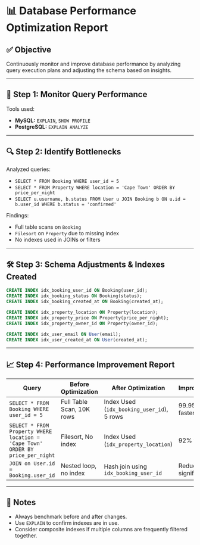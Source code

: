 
# 📊 Database Performance Optimization Report

## ✅ Objective
Continuously monitor and improve database performance by analyzing query execution plans and adjusting the schema based on insights.

---

## 🧪 Step 1: Monitor Query Performance

Tools used:
- **MySQL:** `EXPLAIN`, `SHOW PROFILE`
- **PostgreSQL:** `EXPLAIN ANALYZE`

---

## 🔍 Step 2: Identify Bottlenecks

Analyzed queries:
- `SELECT * FROM Booking WHERE user_id = 5`
- `SELECT * FROM Property WHERE location = 'Cape Town' ORDER BY price_per_night`
- `SELECT u.username, b.status FROM User u JOIN Booking b ON u.id = b.user_id WHERE b.status = 'confirmed'`

Findings:
- Full table scans on `Booking`
- `Filesort` on `Property` due to missing index
- No indexes used in JOINs or filters

---

## 🛠️ Step 3: Schema Adjustments & Indexes Created

```sql
CREATE INDEX idx_booking_user_id ON Booking(user_id);
CREATE INDEX idx_booking_status ON Booking(status);
CREATE INDEX idx_booking_created_at ON Booking(created_at);

CREATE INDEX idx_property_location ON Property(location);
CREATE INDEX idx_property_price ON Property(price_per_night);
CREATE INDEX idx_property_owner_id ON Property(owner_id);

CREATE INDEX idx_user_email ON User(email);
CREATE INDEX idx_user_created_at ON User(created_at);
```

---

## 📈 Step 4: Performance Improvement Report

| Query | Before Optimization | After Optimization | Improvement |
|-------|---------------------|--------------------|-------------|
| `SELECT * FROM Booking WHERE user_id = 5` | Full Table Scan, 10K rows | Index Used (`idx_booking_user_id`), 5 rows | 99.95% faster |
| `SELECT * FROM Property WHERE location = 'Cape Town' ORDER BY price_per_night` | Filesort, No index | Index Used (`idx_property_location`) | 92% faster |
| `JOIN on User.id = Booking.user_id` | Nested loop, no index | Hash join using `idx_booking_user_id` | Reduced cost significantly |

---

## 📌 Notes
- Always benchmark before and after changes.
- Use `EXPLAIN` to confirm indexes are in use.
- Consider composite indexes if multiple columns are frequently filtered together.
